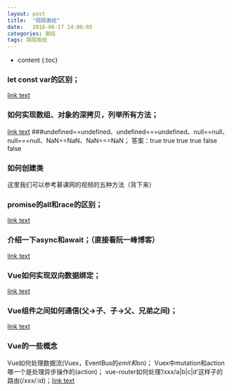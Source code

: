 ```yaml
---
layout: post
title:  "陌陌面经"
date:   2016-06-17 14:06:05
categories: 面经
tags: 陌陌面经
---
```


* content
{:toc}

### let const var的区别；
[link text](http://www.jianshu.com/p/4e9cd99ecbf5)
### 如何实现数组、对象的深拷贝，列举所有方法；
[link text](http://www.cnblogs.com/racyily/p/3532176.html)
###undefined==undefined、undefined===undefined、null==null、null===null、NaN==NaN、NaN===NaN；
答案：true true true true false false
### 如何创建类
这里我们可以参考慕课网的视频的五种方法（背下来）
### promise的all和race的区别；
[link text](https://segmentfault.com/a/1190000002928371#articleHeader5)
### 介绍一下async和await；（直接看阮一峰博客）
[link text](http://es6.ruanyifeng.com/#docs/async)
### Vue如何实现双向数据绑定；
[link text](https://segmentfault.com/a/1190000006599500)
### Vue组件之间如何通信(父->子、子->父、兄弟之间)；
[link text](http://www.jianshu.com/p/a473055076f1)
### Vue的一些概念
Vue如何处理数据流(Vuex，EventBus的$emit和$on)；
Vuex中mutation和action哪一个是处理异步操作的(action)；
vue-router如何处理’/xxx/a|b|c|d’这样子的路由(/xxx/:id)；[link text](https://router.vuejs.org/zh-cn/essentials/dynamic-matching.html)

